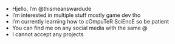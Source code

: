 - Hjello, I’m @thismeanswardude
- I’m interested in multiple stuff mostly game dev tho
- I’m currently learning how to cOmpuTeR SciEncE so be patient
- You can find me on any social media with the same @ 
- I cannot accept any projects

<!---
thismeanswardude/thismeanswardude is a ✨ special ✨ repository because its `README.md` (this file) appears on your GitHub profile.
You can click the Preview link to take a look at your changes.
--->
